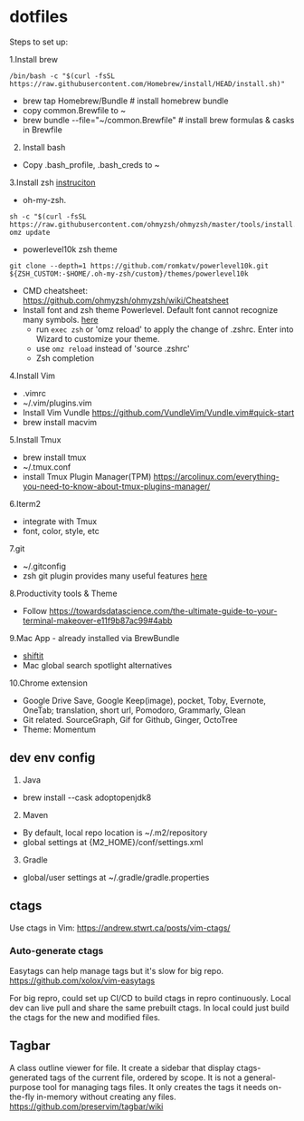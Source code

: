 # dotfiles

Steps to set up:

1.Install brew
```
/bin/bash -c "$(curl -fsSL https://raw.githubusercontent.com/Homebrew/install/HEAD/install.sh)"
```
- brew tap Homebrew/Bundle # install homebrew bundle
- copy common.Brewfile to ~
- brew bundle --file="~/common.Brewfile" # install brew formulas & casks in Brewfile

2. Install bash
- Copy .bash_profile, .bash_creds to ~

3.Install zsh [instruciton](https://medium.com/ayuth/iterm2-zsh-oh-my-zsh-the-most-power-full-of-terminal-on-macos-bdb2823fb04c)
  - oh-my-zsh.
```
sh -c "$(curl -fsSL https://raw.githubusercontent.com/ohmyzsh/ohmyzsh/master/tools/install.sh)"
omz update
```
  - powerlevel10k zsh theme
```
git clone --depth=1 https://github.com/romkatv/powerlevel10k.git ${ZSH_CUSTOM:-$HOME/.oh-my-zsh/custom}/themes/powerlevel10k
```
  - CMD cheatsheet: https://github.com/ohmyzsh/ohmyzsh/wiki/Cheatsheet
- Install font and zsh theme Powerlevel. Default font cannot recognize many symbols. [here](https://github.com/romkatv/powerlevel10k#getting-started)
  - run `exec zsh` or 'omz reload' to apply the change of .zshrc. Enter into Wizard to customize your theme. 
  - use `omz reload` instead of 'source .zshrc'
  - Zsh completion

4.Install Vim
- .vimrc
- ~/.vim/plugins.vim
- Install Vim Vundle
  https://github.com/VundleVim/Vundle.vim#quick-start
- brew install macvim

5.Install Tmux
- brew install tmux
- ~/.tmux.conf
- install Tmux Plugin Manager(TPM) https://arcolinux.com/everything-you-need-to-know-about-tmux-plugins-manager/

6.Iterm2
- integrate with Tmux
- font, color, style, etc

7.git
- ~/.gitconfig
- zsh git plugin provides many useful features [here](https://github.com/ohmyzsh/ohmyzsh/tree/master/plugins/git)

8.Productivity tools & Theme
- Follow https://towardsdatascience.com/the-ultimate-guide-to-your-terminal-makeover-e11f9b87ac99#4abb

9.Mac App - already installed via BrewBundle
- [shiftit](https://github.com/peterklijn/hammerspoon-shiftit)
- Mac global search spotlight alternatives
  
10.Chrome extension
- Google Drive Save, Google Keep(image), pocket, Toby, Evernote, OneTab; translation, short url, Pomodoro, Grammarly, Glean
- Git related. SourceGraph, Gif for Github, Ginger, OctoTree
- Theme: Momentum


## dev env config
1. Java
- brew install --cask adoptopenjdk8
2. Maven
- By default, local repo location is ~/.m2/repository
- global settings at {M2_HOME}/conf/settings.xml
3. Gradle
-  global/user settings at ~/.gradle/gradle.properties

## ctags
Use ctags in Vim: https://andrew.stwrt.ca/posts/vim-ctags/

### Auto-generate ctags

Easytags can help manage tags but it's slow for big repo.
https://github.com/xolox/vim-easytags

For big repro, could set up CI/CD to build ctags in repro continuously. Local dev can live pull and share the same prebuilt ctags.  In local could just build the ctags for the new and modified files.

## Tagbar
A class outline viewer for file. It create a sidebar that display ctags-generated tags of the current file, ordered by scope.
It is not a general-purpose tool for managing tags files. It only creates the tags it needs on-the-fly in-memory without creating any files.
https://github.com/preservim/tagbar/wiki
